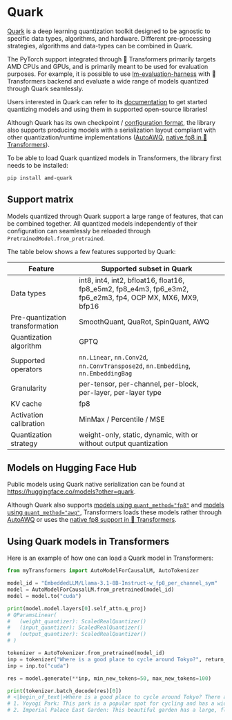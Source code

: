 <!--Copyright 2025 Advanced Micro Devices, Inc. and The HuggingFace Team. All rights reserved.

Licensed under the Apache License, Version 2.0 (the "License"); you may not use this file except in compliance with
the License. You may obtain a copy of the License at

http://www.apache.org/licenses/LICENSE-2.0

Unless required by applicable law or agreed to in writing, software distributed under the License is distributed on
an "AS IS" BASIS, WITHOUT WARRANTIES OR CONDITIONS OF ANY KIND, either express or implied. See the License for the
specific language governing permissions and limitations under the License.

⚠️ Note that this file is in Markdown but contain specific syntax for our doc-builder (similar to MDX) that may not be
rendered properly in your Markdown viewer.

-->

# Quark

[Quark](https://quark.docs.amd.com/latest/) is a deep learning quantization toolkit designed to be agnostic to specific data types, algorithms, and hardware. Different pre-processing strategies, algorithms and data-types can be combined in Quark.

The PyTorch support integrated through 🤗 Transformers primarily targets AMD CPUs and GPUs, and is primarily meant to be used for evaluation purposes. For example, it is possible to use [lm-evaluation-harness](https://github.com/EleutherAI/lm-evaluation-harness) with 🤗 Transformers backend and evaluate a wide range of models quantized through Quark seamlessly.

Users interested in Quark can refer to its [documentation](https://quark.docs.amd.com/latest/) to get started quantizing models and using them in supported open-source libraries!

Although Quark has its own checkpoint / [configuration format](https://huggingface.co/amd/Llama-3.1-8B-Instruct-FP8-KV-Quark-test/blob/main/config.json#L26), the library also supports producing models with a serialization layout compliant with other quantization/runtime implementations ([AutoAWQ](https://huggingface.co/docs/transformers/quantization/awq), [native fp8 in 🤗 Transformers](https://huggingface.co/docs/transformers/quantization/finegrained_fp8)).

To be able to load Quark quantized models in Transformers, the library first needs to be installed:

```bash
pip install amd-quark
```

## Support matrix

Models quantized through Quark support a large range of features, that can be combined together. All quantized models independently of their configuration can seamlessly be reloaded through `PretrainedModel.from_pretrained`.

The table below shows a few features supported by Quark:

| **Feature**                     | **Supported subset in Quark**                                                                             |   |
|---------------------------------|-----------------------------------------------------------------------------------------------------------|---|
| Data types                      | int8, int4, int2, bfloat16, float16, fp8_e5m2, fp8_e4m3, fp6_e3m2, fp6_e2m3, fp4, OCP MX, MX6, MX9, bfp16 |   |
| Pre-quantization transformation | SmoothQuant, QuaRot, SpinQuant, AWQ                                                                       |   |
| Quantization algorithm          | GPTQ                                                                                                      |   |
| Supported operators             | ``nn.Linear``, ``nn.Conv2d``, ``nn.ConvTranspose2d``, ``nn.Embedding``, ``nn.EmbeddingBag``               |   |
| Granularity                     | per-tensor, per-channel, per-block, per-layer, per-layer type                                             |   |
| KV cache                        | fp8                                                                                                       |   |
| Activation calibration          | MinMax / Percentile / MSE                                                                                 |   |
| Quantization strategy           | weight-only, static, dynamic, with or without output quantization                                         |   |

## Models on Hugging Face Hub

Public models using Quark native serialization can be found at https://huggingface.co/models?other=quark.

Although Quark also supports [models using `quant_method="fp8"`](https://huggingface.co/models?other=fp8) and [models using `quant_method="awq"`](https://huggingface.co/models?other=awq), Transformers loads these models rather through [AutoAWQ](https://huggingface.co/docs/transformers/quantization/awq) or uses the [native fp8 support in 🤗 Transformers](https://huggingface.co/docs/transformers/quantization/finegrained_fp8).

## Using Quark models in Transformers

Here is an example of how one can load a Quark model in Transformers:

```python
from myTransformers import AutoModelForCausalLM, AutoTokenizer

model_id = "EmbeddedLLM/Llama-3.1-8B-Instruct-w_fp8_per_channel_sym"
model = AutoModelForCausalLM.from_pretrained(model_id)
model = model.to("cuda")

print(model.model.layers[0].self_attn.q_proj)
# QParamsLinear(
#   (weight_quantizer): ScaledRealQuantizer()
#   (input_quantizer): ScaledRealQuantizer()
#   (output_quantizer): ScaledRealQuantizer()
# )

tokenizer = AutoTokenizer.from_pretrained(model_id)
inp = tokenizer("Where is a good place to cycle around Tokyo?", return_tensors="pt")
inp = inp.to("cuda")

res = model.generate(**inp, min_new_tokens=50, max_new_tokens=100)

print(tokenizer.batch_decode(res)[0])
# <|begin_of_text|>Where is a good place to cycle around Tokyo? There are several places in Tokyo that are suitable for cycling, depending on your skill level and interests. Here are a few suggestions:
# 1. Yoyogi Park: This park is a popular spot for cycling and has a wide, flat path that's perfect for beginners. You can also visit the Meiji Shrine, a famous Shinto shrine located in the park.
# 2. Imperial Palace East Garden: This beautiful garden has a large, flat path that's perfect for cycling. You can also visit the
```